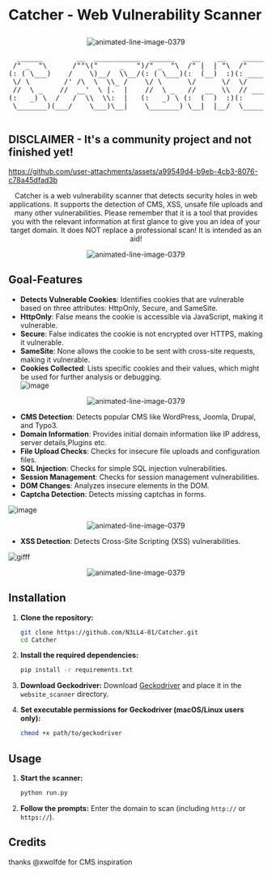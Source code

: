   # Catcher - Web Vulnerability Scanner </p>

<p align="center" href="https://www.animatedimages.org/cat-lines-562.htm"><img src="https://www.animatedimages.org/data/media/562/animated-line-image-0379.gif" border="0" alt="animated-line-image-0379" /></p>

<p align="center">
  <pre>
  ______        __  ___________  ______    __    __    _______   _______   
 /" _  "\      /""\("     _   ")/" _  "\  /" |  | "\  /"     "| /"      \  
(: ( \___)    /    \)__/  \\__/(: ( \___)(:  (__)  :)(: ______)|:        | 
 \/ \        /' /\  \  \\_ /    \/ \      \/      \/  \/    |  |_____/   ) 
 //  \ _    //  __'  \ |.  |    //  \ _   //  __  \\  // ___)_  //      /  
(:   _) \  /   /  \\  \\:  |   (:   _) \ (:  (  )  :)(:      "||:  __   \  
 \_______)(___/    \___)\__|    \_______) \__|  |__/  \_______)|__|  \___)                                                                     
  </pre>
</p>

## DISCLAIMER - It's a community project and not finished yet!





https://github.com/user-attachments/assets/a99549d4-b9eb-4cb3-8076-c78a45dfad3b







<p align="center">
Catcher is a web vulnerability scanner that detects security holes in web applications. It supports the detection of CMS, XSS, unsafe file uploads and many other vulnerabilities. Please remember that it is a tool that provides you with the relevant information at first glance to give you an idea of ​​your target domain. It does NOT replace a professional scan! It is intended as an aid!
</p>

<p align="center" href="https://www.animatedimages.org/cat-lines-562.htm"><img src="https://www.animatedimages.org/data/media/562/animated-line-image-0379.gif" border="0" alt="animated-line-image-0379" /></p>

## Goal-Features
- **Detects Vulnerable Cookies**: Identifies cookies that are vulnerable based on three attributes: HttpOnly, Secure, and SameSite.
- **HttpOnly**: False means the cookie is accessible via JavaScript, making it vulnerable.
- **Secure**: False indicates the cookie is not encrypted over HTTPS, making it vulnerable.
- **SameSite**: None allows the cookie to be sent with cross-site requests, making it vulnerable.
- **Cookies Collected**: Lists specific cookies and their values, which might be used for further analysis or debugging.  
![image](https://github.com/user-attachments/assets/9300434b-bba2-45ad-86b8-ac5a2b7e090e)

<p align="center" href="https://www.animatedimages.org/cat-lines-562.htm"><img src="https://www.animatedimages.org/data/media/562/animated-line-image-0379.gif" border="0" alt="animated-line-image-0379" /></p>

- **CMS Detection**: Detects popular CMS like WordPress, Joomla, Drupal, and Typo3. 
- **Domain Information**: Provides initial domain information like IP address, server details,Plugins etc.
- **File Upload Checks**: Checks for insecure file uploads and configuration files.
- **SQL Injection**: Checks for simple SQL injection vulnerabilities.
- **Session Management**: Checks for session management vulnerabilities. 
- **DOM Changes**: Analyzes insecure elements in the DOM. 
- **Captcha Detection**: Detects missing captchas in forms.

![image](https://github.com/user-attachments/assets/05f19f99-2727-40e1-bc0f-af9e4c021758)

<p align="center" href="https://www.animatedimages.org/cat-lines-562.htm"><img src="https://www.animatedimages.org/data/media/562/animated-line-image-0379.gif" border="0" alt="animated-line-image-0379" /></p>



- **XSS Detection**: Detects Cross-Site Scripting (XSS) vulnerabilities.


![gifff](https://github.com/user-attachments/assets/334b2ecd-5333-448b-8b63-942d454aac1e)



<p align="center" href="https://www.animatedimages.org/cat-lines-562.htm"><img src="https://www.animatedimages.org/data/media/562/animated-line-image-0379.gif" border="0" alt="animated-line-image-0379" /></p>

## Installation

1. **Clone the repository:**
    ```bash
    git clone https://github.com/N3LL4-01/Catcher.git
    cd Catcher
    ```

2. **Install the required dependencies:**
    ```bash
    pip install -r requirements.txt
    ```

3. **Download Geckodriver:**
    Download [Geckodriver](https://github.com/mozilla/geckodriver/releases) and place it in the `website_scanner` directory.

4. **Set executable permissions for Geckodriver (macOS/Linux users only):**
    ```bash
    chmod +x path/to/geckodriver
    ```

## Usage

1. **Start the scanner:**
    ```bash
    python run.py
    ```



2. **Follow the prompts:**
    Enter the domain to scan (including `http://` or `https://`).

## Credits 
   thanks @xwolfde for CMS inspiration 

